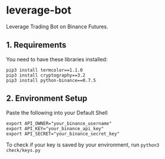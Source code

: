 # leverage-bot
Leverage Trading Bot on Binance Futures. 

## 1. Requirements
You need to have these libraries installed:
```
pip3 install termcolor==1.1.0
pip3 install cryptography==3.2 
pip3 install python-binance==0.7.5
```
## 2. Environment Setup
Paste the following into your Default Shell
```
export API_OWNER="your_binance_username"
export API_KEY="your_binance_api_key"
export API_SECRET="your_binance_secret_key"
```
To check if your key is saved by your environment, run `python3 check/keys.py`
